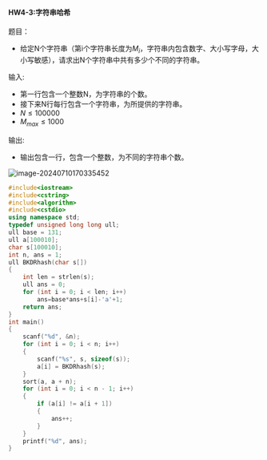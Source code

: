 
#### HW4-3:字符串哈希

题目：

- 给定N个字符串（第i个字符串长度为$M_i$，字符串内包含数字、大小写字母，大小写敏感），请求出N个字符串中共有多少个不同的字符串。

输入:

- 第一行包含一个整数N，为字符串的个数。
- 接下来N行每行包含一个字符串，为所提供的字符串。
- $N≤100000$
- $M_{max}≤1000$

输出:

- 输出包含一行，包含一个整数，为不同的字符串个数。

![image-20240710170335452](C:\Users\24514\AppData\Roaming\Typora\typora-user-images\image-20240710170335452.png)

```c++
#include<iostream>
#include<cstring>
#include<algorithm>
#include<cstdio>
using namespace std;
typedef unsigned long long ull;
ull base = 131;
ull a[100010];
char s[100010];
int n, ans = 1;
ull BKDRhash(char s[])
{
    int len = strlen(s);
    ull ans = 0;
    for (int i = 0; i < len; i++)
        ans=base*ans+s[i]-'a'+1;
    return ans;
}
int main()
{
    scanf("%d", &n);
    for (int i = 0; i < n; i++)
    {
        scanf("%s", s, sizeof(s));
        a[i] = BKDRhash(s);
    }
    sort(a, a + n);
    for (int i = 0; i < n - 1; i++)
    {
        if (a[i] != a[i + 1])
        {
            ans++;
        }
    }
    printf("%d", ans);
}
```
